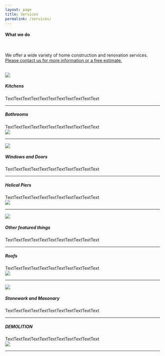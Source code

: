 ```yaml
---
layout: page
title: Services
permalink: /services/
---
```

<div class="container">
<h4> What we do</h4><br>
<p> We offer a wide variety of home construction and renovation services. <a class="black-text" href="{{ site.baseurl }}/contact/index.html">Please contact us for more information or a free estimate.</a></p><br>
<div class="row">

  <div class="col s12 m12 l6"><img src="{{ site.baseurl }}/images/gallery/large.jpg" class="responsive-img"></div>
  <div class="col s12 m12 l6"><h5>Kitchens</h5>TextTextTextTextTextTextTextTextTextTextText</div>
</div><hr class="style17">
<div class="row">
  <div class="col s12 m12 l6"><h5>Bathrooms</h5>TextTextTextTextTextTextTextTextTextTextText</div>
  <div class="col s12 m12 l6"><img src="{{ site.baseurl }}/images/gallery/large.jpg" class="responsive-img"></div>
</div><hr class="style17">
<div class="row">
  <div class="col s12 m12 l6"><img src="{{ site.baseurl }}/images/gallery/large.jpg" class="responsive-img"></div>
  <div class="col s12 m12 l6"><h5>Windows and Doors</h5>TextTextTextTextTextTextTextTextTextTextText</div>
</div><hr class="style17">
<div class="row">
  <div class="col s12 m12 l6"><h5>Helical Piers</h5>TextTextTextTextTextTextTextTextTextTextText</div>
  <div class="col s12 m12 l6"><img src="{{ site.baseurl }}/images/gallery/large.jpg" class="responsive-img"></div>
</div><hr class="style17">
<div class="row">
<div class="col s12 m12 l6"><img src="{{ site.baseurl }}/images/gallery/large.jpg" class="responsive-img"></div>
<div class="col s12 m12 l6"><h5>Other featured things</h5>TextTextTextTextTextTextTextTextTextTextText</div>
</div><hr class="style17">
<div class="row">
<div class="col s12 m12 l6"><h5>Roofs</h5>TextTextTextTextTextTextTextTextTextTextText</div>
<div class="col s12 m12 l6"><img src="{{ site.baseurl }}/images/gallery/large.jpg" class="responsive-img"></div>
</div><hr class="style17">
<div class="row">
<div class="col s12 m12 l6"><img src="{{ site.baseurl }}/images/gallery/large.jpg" class="responsive-img"></div>
<div class="col s12 m12 l6"><h5>Stonework and Masonary</h5>TextTextTextTextTextTextTextTextTextTextText</div>
</div><hr class="style17">
<div class="row">
<div class="col s12 m12 l6"><h5>DEMOLITION</h5>TextTextTextTextTextTextTextTextTextTextText</div>
<div class="col s12 m12 l6"><img src="{{ site.baseurl }}/images/gallery/large.jpg" class="responsive-img"></div>
</div><hr class="style17">
</div>
